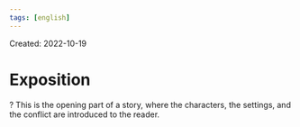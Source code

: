 ```yaml
---
tags: [english] 
---
```

Created: 2022-10-19

# Exposition
?
This is the opening part of a story, where the characters, the settings, and the conflict are introduced to the reader.